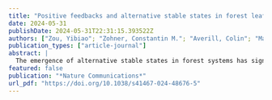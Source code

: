 ```yaml
---
title: "Positive feedbacks and alternative stable states in forest leaf types"
date: 2024-05-31
publishDate: 2024-05-31T22:31:15.393522Z
authors: ["Zou, Yibiao"; "Zohner, Constantin M."; "Averill, Colin"; "Ma, Haozhi"; "Merder, Julian"; "Berdugo, Miguel"; "Bialic-Murphy, Lalasia"; "Mo, Lidong"; "Brun, Philipp"; "Zimmermann, Niklaus E."; "Liang, Jingjing"; "family=Miguel, given=Sergio, prefix=de-, useprefix=true"; "Nabuurs, Gert-Jan"; "Reich, Peter B."; "Niinements, Ulo"; "Dahlgren, Jonas"; "Kändler, Gerald"; "Ratcliffe, Sophia"; "Ruiz-Benito, Paloma"; "De Zavala, Miguel Angel"; "{GFBI consortium}"; "Abegg, Meinrad"; "Adou Yao, Yves C."; "Alberti, Giorgio"; "Almeyda Zambrano, Angelica M."; "Alvarado, Braulio Vilchez"; "Alvarez-Dávila, Esteban"; "Alvarez-Loayza, Patricia"; "Alves, Luciana F."; "Ammer, Christian"; "Antón-Fernández, Clara"; "Araujo-Murakami, Alejandro"; "Arroyo, Luzmila"; "Avitabile, Valerio"; "Aymard, Gerardo A."; "Baker, Timothy R."; "Bałazy, Radomir"; "Banki, Olaf"; "Barroso, Jorcely G."; "Bastian, Meredith L."; "Bastin, Jean-Francois"; "Birigazzi, Luca"; "Birnbaum, Philippe"; "Bitariho, Robert"; "Boeckx, Pascal"; "Bongers, Frans"; "Bouriaud, Olivier"; "Brancalion, Pedro H. S."; "Brandl, Susanne"; "Brearley, Francis Q."; "Brienen, Roel"; "Broadbent, Eben N."; "Bruelheide, Helge"; "Bussotti, Filippo"; "Gatti, Roberto Cazzolla"; "César, Ricardo G."; "Cesljar, Goran"; "Chazdon, Robin"; "Chen, Han Y. H."; "Chisholm, Chelsea"; "Cho, Hyunkook"; "Cienciala, Emil"; "Clark, Connie"; "Clark, David"; "Colletta, Gabriel D."; "Coomes, David A."; "Valverde, Fernando Cornejo"; "Corral-Rivas, José J."; "Crim, Philip M."; "Cumming, Jonathan R."; "Dayanandan, Selvadurai"; "De Gasper, André L."; "Decuyper, Mathieu"; "Derroire, Géraldine"; "DeVries, Ben"; "Djordjevic, Ilija"; "Dolezal, Jiri"; "Dourdain, Aurélie"; "Obiang, Nestor Laurier Engone"; "Enquist, Brian J."; "Eyre, Teresa J."; "Fandohan, Adandé Belarmain"; "Fayle, Tom M."; "Feldpausch, Ted R."; "Ferreira, Leandro V."; "Finér, Leena"; "Fischer, Markus"; "Fletcher, Christine"; "Fridman, Jonas"; "Frizzera, Lorenzo"; "Gamarra, Javier G. P."; "Gianelle, Damiano"; "Glick, Henry B."; "Harris, David J."; "Hector, Andrew"; "Hemp, Andreas"; "Hengeveld, Geerten"; "Hérault, Bruno"; "Herbohn, John L."; "Herold, Martin"; "Hillers, Annika"; "Honorio Coronado, Eurídice N."; "Hui, Cang"; "Ibanez, Thomas"; "Iêda, Amaral"; "Imai, Nobuo"; "Jagodziński, Andrzej M."; "Jaroszewicz, Bogdan"; "Johannsen, Vivian Kvist"; "Joly, Carlos A."; "Jucker, Tommaso"; "Jung, Ilbin"; "Karminov, Viktor"; "Kartawinata, Kuswata"; "Kearsley, Elizabeth"; "Kenfack, David"; "Kennard, Deborah K."; "Kepfer-Rojas, Sebastian"; "Keppel, Gunnar"; "Khan, Mohammed Latif"; "Killeen, Timothy J."; "Kim, Hyun Seok"; "Kitayama, Kanehiro"; "Köhl, Michael"; "Korjus, Henn"; "Kraxner, Florian"; "Laarmann, Diana"; "Lang, Mait"; "Lewis, Simon L."; "Lu, Huicui"; "Lukina, Natalia V."; "Maitner, Brian S."; "Malhi, Yadvinder"; "Marcon, Eric"; "Marimon, Beatriz Schwantes"; "Marimon-Junior, Ben Hur"; "Marshall, Andrew R."; "Martin, Emanuel H."; "Kucher, Dmitry"; "Meave, Jorge A."; "Melo-Cruz, Omar"; "Mendoza, Casimiro"; "Merow, Cory"; "Mendoza, Abel Monteagudo"; "Moreno, Vanessa S."; "Mukul, Sharif A."; "Mundhenk, Philip"; "Nava-Miranda, María Guadalupe"; "Neill, David"; "Neldner, Victor J."; "Nevenic, Radovan V."; "Ngugi, Michael R."; "Niklaus, Pascal A."; "Oleksyn, Jacek"; "Ontikov, Petr"; "Ortiz-Malavasi, Edgar"; "Pan, Yude"; "Paquette, Alain"; "Parada-Gutierrez, Alexander"; "Parfenova, Elena I."; "Park, Minjee"; "Parren, Marc"; "Parthasarathy, Narayanaswamy"; "Peri, Pablo L."; "Pfautsch, Sebastian"; "Phillips, Oliver L."; "Picard, Nicolas"; "Piedade, Maria Teresa T. F."; "Piotto, Daniel"; "Pitman, Nigel C. A."; "Polo, Irina"; "Poorter, Lourens"; "Poulsen, Axel D."; "Poulsen, John R."; "Pretzsch, Hans"; "Arevalo, Freddy Ramirez"; "Restrepo-Correa, Zorayda"; "Rodeghiero, Mirco"; "Rolim, Samir G."; "Roopsind, Anand"; "Rovero, Francesco"; "Rutishauser, Ervan"; "Saikia, Purabi"; "Salas-Eljatib, Christian"; "Saner, Philippe"; "Schall, Peter"; "Schelhaas, Mart-Jan"; "Schepaschenko, Dmitry"; "Scherer-Lorenzen, Michael"; "Schmid, Bernhard"; "Schöngart, Jochen"; "Searle, Eric B."; "Seben, Vladimír"; "Serra-Diaz, Josep M."; "Sheil, Douglas"; "Shvidenko, Anatoly Z."; "Silva-Espejo, Javier E."; "Silveira, Marcos"; "Singh, James"; "Sist, Plinio"; "Slik, Ferry"; "Sonké, Bonaventure"; "Souza, Alexandre F."; "Miscicki, Stanislaw"; "Stereńczak, Krzysztof J."; "Svenning, Jens-Christian"; "Svoboda, Miroslav"; "Swanepoel, Ben"; "Targhetta, Natalia"; "Tchebakova, Nadja"; "Ter Steege, Hans"; "Thomas, Raquel"; "Tikhonova, Elena"; "Umunay, Peter M."; "Usoltsev, Vladimir A."; "Valencia, Renato"; "Valladares, Fernando"; "Van Der Plas, Fons"; "Van Do, Tran"; "Van Nuland, Michael E."; "Vasquez, Rodolfo M."; "Verbeeck, Hans"; "Viana, Helder"; "Vibrans, Alexander C."; "Vieira, Simone"; "Von Gadow, Klaus"; "Wang, Hua-Feng"; "Watson, James V."; "Werner, Gijsbert D. A."; "Westerlund, Bertil"; "Wiser, Susan K."; "Wittmann, Florian"; "Woell, Hannsjoerg"; "Wortel, Verginia"; "Zagt, Roderik"; "Zawiła-Niedźwiecki, Tomasz"; "Zhang, Chunyu"; "Zhao, Xiuhai"; "Zhou, Mo"; "Zhu, Zhi-Xin"; "Zo-Bi, Irie C."; "Crowther, Thomas W."]
publication_types: ["article-journal"]
abstract: |
  The emergence of alternative stable states in forest systems has significant implications for the functioning and structure of the terrestrial biosphere, yet empirical evidence remains scarce. Here, we combine global forest biodiversity observations and simulations to test for alternative stable states in the presence of evergreen and deciduous forest types. We reveal a bimodal distribution of forest leaf types across temperate regions of the Northern Hemisphere that cannot be explained by the environment alone, suggesting signatures of alternative forest states. Moreover, we empirically demonstrate the existence of positive feedbacks in tree growth, recruitment and mortality, with trees having 4–43% higher growth rates, 14–17% higher survival rates and 4–7 times higher recruitment rates when they are surrounded by trees of their own leaf type. Simulations show that the observed positive feedbacks are necessary and sufficient to generate alternative forest states, which also lead to dependency on history (hysteresis) during ecosystem transition from evergreen to deciduous forests and vice versa. We identify hotspots of bistable forest types in evergreen-deciduous ecotones, which are likely driven by soil-related positive feedbacks. These findings are integral to predicting the distribution of forest biomes, and aid to our understanding of biodiversity, carbon turnover, and terrestrial climate feedbacks.
featured: false
publication: "*Nature Communications*"
url_pdf: "https://doi.org/10.1038/s41467-024-48676-5"
---
```


<span class="__dimensions_badge_embed__" data-doi="10.1038/s41467-024-48676-5"></span><script async src="https://badge.dimensions.ai/badge.js" charset="utf-8"></script>


